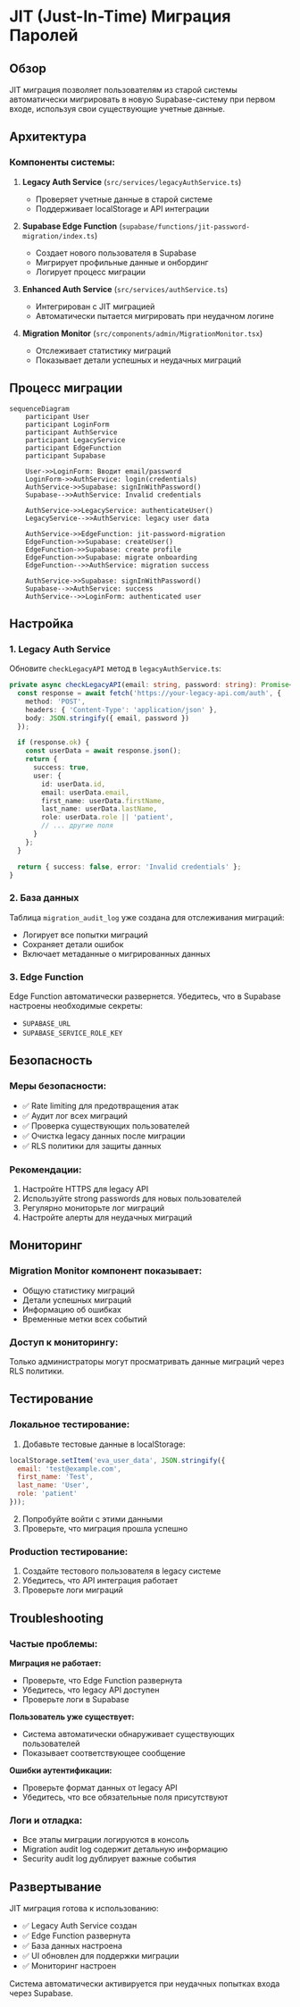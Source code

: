# JIT (Just-In-Time) Миграция Паролей

## Обзор

JIT миграция позволяет пользователям из старой системы автоматически мигрировать в новую Supabase-систему при первом входе, используя свои существующие учетные данные.

## Архитектура

### Компоненты системы:

1. **Legacy Auth Service** (`src/services/legacyAuthService.ts`)
   - Проверяет учетные данные в старой системе
   - Поддерживает localStorage и API интеграции

2. **Supabase Edge Function** (`supabase/functions/jit-password-migration/index.ts`)
   - Создает нового пользователя в Supabase
   - Мигрирует профильные данные и онбординг
   - Логирует процесс миграции

3. **Enhanced Auth Service** (`src/services/authService.ts`)
   - Интегрирован с JIT миграцией
   - Автоматически пытается мигрировать при неудачном логине

4. **Migration Monitor** (`src/components/admin/MigrationMonitor.tsx`)
   - Отслеживает статистику миграций
   - Показывает детали успешных и неудачных миграций

## Процесс миграции

```mermaid
sequenceDiagram
    participant User
    participant LoginForm
    participant AuthService
    participant LegacyService
    participant EdgeFunction
    participant Supabase

    User->>LoginForm: Вводит email/password
    LoginForm->>AuthService: login(credentials)
    AuthService->>Supabase: signInWithPassword()
    Supabase-->>AuthService: Invalid credentials
    
    AuthService->>LegacyService: authenticateUser()
    LegacyService-->>AuthService: legacy user data
    
    AuthService->>EdgeFunction: jit-password-migration
    EdgeFunction->>Supabase: createUser()
    EdgeFunction->>Supabase: create profile
    EdgeFunction->>Supabase: migrate onboarding
    EdgeFunction-->>AuthService: migration success
    
    AuthService->>Supabase: signInWithPassword()
    Supabase-->>AuthService: success
    AuthService-->>LoginForm: authenticated user
```

## Настройка

### 1. Legacy Auth Service

Обновите `checkLegacyAPI` метод в `legacyAuthService.ts`:

```typescript
private async checkLegacyAPI(email: string, password: string): Promise<LegacyAuthResult> {
  const response = await fetch('https://your-legacy-api.com/auth', {
    method: 'POST',
    headers: { 'Content-Type': 'application/json' },
    body: JSON.stringify({ email, password })
  });

  if (response.ok) {
    const userData = await response.json();
    return {
      success: true,
      user: {
        id: userData.id,
        email: userData.email,
        first_name: userData.firstName,
        last_name: userData.lastName,
        role: userData.role || 'patient',
        // ... другие поля
      }
    };
  }

  return { success: false, error: 'Invalid credentials' };
}
```

### 2. База данных

Таблица `migration_audit_log` уже создана для отслеживания миграций:
- Логирует все попытки миграций
- Сохраняет детали ошибок
- Включает метаданные о мигрированных данных

### 3. Edge Function

Edge Function автоматически развернется. Убедитесь, что в Supabase настроены необходимые секреты:
- `SUPABASE_URL`
- `SUPABASE_SERVICE_ROLE_KEY`

## Безопасность

### Меры безопасности:
- ✅ Rate limiting для предотвращения атак
- ✅ Аудит лог всех миграций
- ✅ Проверка существующих пользователей
- ✅ Очистка legacy данных после миграции
- ✅ RLS политики для защиты данных

### Рекомендации:
1. Настройте HTTPS для legacy API
2. Используйте strong passwords для новых пользователей
3. Регулярно мониторьте лог миграций
4. Настройте алерты для неудачных миграций

## Мониторинг

### Migration Monitor компонент показывает:
- Общую статистику миграций
- Детали успешных миграций
- Информацию об ошибках
- Временные метки всех событий

### Доступ к мониторингу:
Только администраторы могут просматривать данные миграций через RLS политики.

## Тестирование

### Локальное тестирование:
1. Добавьте тестовые данные в localStorage:
```javascript
localStorage.setItem('eva_user_data', JSON.stringify({
  email: 'test@example.com',
  first_name: 'Test',
  last_name: 'User',
  role: 'patient'
}));
```

2. Попробуйте войти с этими данными
3. Проверьте, что миграция прошла успешно

### Production тестирование:
1. Создайте тестового пользователя в legacy системе
2. Убедитесь, что API интеграция работает
3. Проверьте логи миграций

## Troubleshooting

### Частые проблемы:

**Миграция не работает:**
- Проверьте, что Edge Function развернута
- Убедитесь, что legacy API доступен
- Проверьте логи в Supabase

**Пользователь уже существует:**
- Система автоматически обнаруживает существующих пользователей
- Показывает соответствующее сообщение

**Ошибки аутентификации:**
- Проверьте формат данных от legacy API
- Убедитесь, что все обязательные поля присутствуют

### Логи и отладка:
- Все этапы миграции логируются в консоль
- Migration audit log содержит детальную информацию
- Security audit log дублирует важные события

## Развертывание

JIT миграция готова к использованию:
- ✅ Legacy Auth Service создан
- ✅ Edge Function развернута
- ✅ База данных настроена
- ✅ UI обновлен для поддержки миграции
- ✅ Мониторинг настроен

Система автоматически активируется при неудачных попытках входа через Supabase.